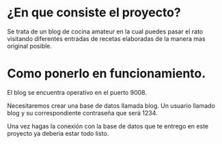 <h1>¿En que consiste el proyecto?</h1>

Se trata de un blog de cocina amateur en la cual puedes pasar el rato visitando diferentes entradas de recetas elaboradas de la manera mas original posible.

<h1>Como ponerlo en funcionamiento.</h1>

El blog se encuentra operativo en el puerto 9008.

Necesitaremos crear una base de datos llamada blog. Un usuario llamado blog y su correspondiente contraseña que será 1234.

Una vez hagas la conexión con la base de datos que te entrego en este proyecto ya deberia estar todo listo.

